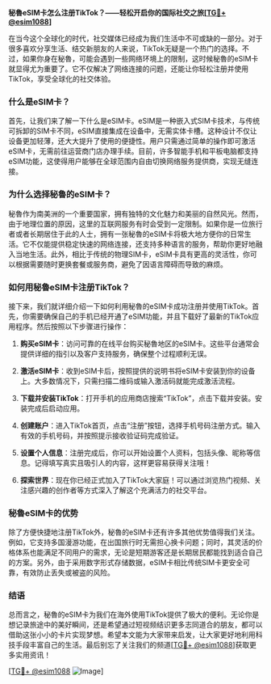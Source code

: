 **秘魯eSIM卡怎么注册TikTok？——轻松开启你的国际社交之旅[[TG💪+ @esim1088](https://t.me/s/esim1088)]**

在当今这个全球化的时代，社交媒体已经成为我们生活中不可或缺的一部分。对于很多喜欢分享生活、结交新朋友的人来说，TikTok无疑是一个热门的选择。不过，如果你身在秘魯，可能会遇到一些网络环境上的限制，这时候秘魯的eSIM卡就显得尤为重要了。它不仅解决了网络连接的问题，还能让你轻松注册并使用TikTok，享受全球化的社交体验。

### 什么是eSIM卡？

首先，让我们来了解一下什么是eSIM卡。eSIM是一种嵌入式SIM卡技术，与传统可拆卸的SIM卡不同，eSIM直接集成在设备中，无需实体卡槽。这种设计不仅让设备更加轻薄，还大大提升了使用的便捷性。用户只需通过简单的操作即可激活eSIM卡，无需前往运营商门店办理手续。目前，许多智能手机和平板电脑都支持eSIM功能，这使得用户能够在全球范围内自由切换网络服务提供商，实现无缝连接。

### 为什么选择秘魯的eSIM卡？

秘魯作为南美洲的一个重要国家，拥有独特的文化魅力和美丽的自然风光。然而，由于地理位置的原因，这里的互联网服务有时会受到一定限制。如果你是一位旅行者或者长期居住于此的人士，拥有一张秘魯的eSIM卡将极大地方便你的日常生活。它不仅能提供稳定快速的网络连接，还支持多种语言的服务，帮助你更好地融入当地生活。此外，相比于传统的物理SIM卡，eSIM卡具有更高的灵活性，你可以根据需要随时更换套餐或服务商，避免了因语言障碍而导致的麻烦。

### 如何用秘魯eSIM卡注册TikTok？

接下来，我们就详细介绍一下如何利用秘魯的eSIM卡成功注册并使用TikTok。首先，你需要确保自己的手机已经开通了eSIM功能，并且下载好了最新的TikTok应用程序。然后按照以下步骤进行操作：

1. **购买eSIM卡**：访问可靠的在线平台购买秘魯地区的eSIM卡。这些平台通常会提供详细的指引以及客户支持服务，确保整个过程顺利无误。
   
2. **激活eSIM卡**：收到eSIM卡后，按照提供的说明书将eSIM卡安装到你的设备上。大多数情况下，只需扫描二维码或输入激活码就能完成激活流程。

3. **下载并安装TikTok**：打开手机的应用商店搜索“TikTok”，点击下载并安装。安装完成后启动应用。

4. **创建账户**：进入TikTok首页，点击“注册”按钮，选择手机号码注册方式。输入有效的手机号码，并按照提示接收验证码完成验证。

5. **设置个人信息**：注册完成后，你可以开始设置个人资料，包括头像、昵称等信息。记得填写真实且吸引人的内容，这样更容易获得关注哦！

6. **探索世界**：现在你已经正式加入了TikTok大家庭！可以通过浏览热门视频、关注感兴趣的创作者等方式深入了解这个充满活力的社交平台。

### 秘魯eSIM卡的优势

除了方便快捷地注册TikTok外，秘魯的eSIM卡还有许多其他优势值得我们关注。例如，它支持多国漫游功能，在出国旅行时无需担心换卡问题；同时，其灵活的价格体系也能满足不同用户的需求，无论是短期游客还是长期居民都能找到适合自己的方案。另外，由于采用数字形式存储数据，eSIM卡相比传统SIM卡更安全可靠，有效防止丢失或被盗的风险。

### 结语

总而言之，秘魯的eSIM卡为我们在海外使用TikTok提供了极大的便利。无论你是想记录旅途中的美好瞬间，还是希望通过短视频结识更多志同道合的朋友，都可以借助这张小小的卡片实现梦想。希望本文能为大家带来启发，让大家更好地利用科技手段丰富自己的生活。最后别忘了关注我们的频道[[TG💪+ @esim1088](https://t.me/s/esim1088)]获取更多实用资讯！

[[TG💪+ @esim1088](https://t.me/s/esim1088) ![Image](https://i.postimg.cc/4NQfJmqS/Snipaste-2025-05-13-00-14-12.png)]